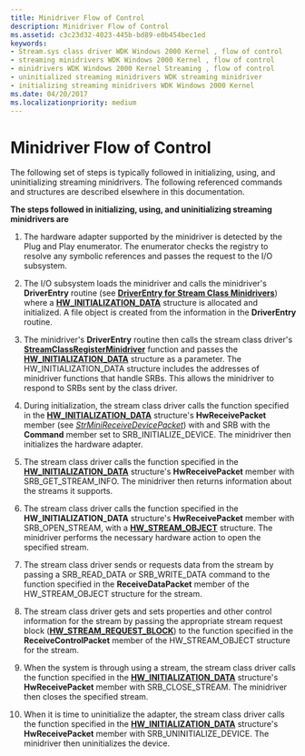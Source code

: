 ```yaml
---
title: Minidriver Flow of Control
description: Minidriver Flow of Control
ms.assetid: c3c23d32-4023-445b-bd89-e0b454bec1ed
keywords:
- Stream.sys class driver WDK Windows 2000 Kernel , flow of control
- streaming minidrivers WDK Windows 2000 Kernel , flow of control
- minidrivers WDK Windows 2000 Kernel Streaming , flow of control
- uninitialized streaming minidrivers WDK streaming minidriver
- initializing streaming minidrivers WDK Windows 2000 Kernel
ms.date: 04/20/2017
ms.localizationpriority: medium
---
```


# Minidriver Flow of Control





The following set of steps is typically followed in initializing, using, and uninitializing streaming minidrivers. The following referenced commands and structures are described elsewhere in this documentation.

**The steps followed in initializing, using, and uninitializing streaming minidrivers are**

1.  The hardware adapter supported by the minidriver is detected by the Plug and Play enumerator. The enumerator checks the registry to resolve any symbolic references and passes the request to the I/O subsystem.

2.  The I/O subsystem loads the minidriver and calls the minidriver's **DriverEntry** routine (see [**DriverEntry for Stream Class Minidrivers**](https://docs.microsoft.com/previous-versions/ff558717(v=vs.85))) where a [**HW\_INITIALIZATION\_DATA**](https://docs.microsoft.com/windows-hardware/drivers/ddi/strmini/ns-strmini-_hw_initialization_data) structure is allocated and initialized. A file object is created from the information in the **DriverEntry** routine.

3.  The minidriver's **DriverEntry** routine then calls the stream class driver's [**StreamClassRegisterMinidriver**](https://docs.microsoft.com/windows-hardware/drivers/ddi/strmini/nf-strmini-streamclassregisteradapter) function and passes the [**HW\_INITIALIZATION\_DATA**](https://docs.microsoft.com/windows-hardware/drivers/ddi/strmini/ns-strmini-_hw_initialization_data) structure as a parameter. The HW\_INITIALIZATION\_DATA structure includes the addresses of minidriver functions that handle SRBs. This allows the minidriver to respond to SRBs sent by the class driver.

4.  During initialization, the stream class driver calls the function specified in the [**HW\_INITIALIZATION\_DATA**](https://docs.microsoft.com/windows-hardware/drivers/ddi/strmini/ns-strmini-_hw_initialization_data) structure's **HwReceivePacket** member (see [*StrMiniReceiveDevicePacket*](https://docs.microsoft.com/windows-hardware/drivers/ddi/strmini/nc-strmini-phw_receive_device_srb)) with and SRB with the **Command** member set to SRB\_INITIALIZE\_DEVICE. The minidriver then initializes the hardware adapter.

5.  The stream class driver calls the function specified in the [**HW\_INITIALIZATION\_DATA**](https://docs.microsoft.com/windows-hardware/drivers/ddi/strmini/ns-strmini-_hw_initialization_data) structure's **HwReceivePacket** member with SRB\_GET\_STREAM\_INFO. The minidriver then returns information about the streams it supports.

6.  The stream class driver calls the function specified in the **HW\_INITIALIZATION\_DATA** structure's **HwReceivePacket** member with SRB\_OPEN\_STREAM, with a [**HW\_STREAM\_OBJECT**](https://docs.microsoft.com/windows-hardware/drivers/ddi/strmini/ns-strmini-_hw_stream_object) structure. The minidriver performs the necessary hardware action to open the specified stream.

7.  The stream class driver sends or requests data from the stream by passing a SRB\_READ\_DATA or SRB\_WRITE\_DATA command to the function specified in the **ReceiveDataPacket** member of the HW\_STREAM\_OBJECT structure for the stream.

8.  The stream class driver gets and sets properties and other control information for the stream by passing the appropriate stream request block ([**HW\_STREAM\_REQUEST\_BLOCK**](https://docs.microsoft.com/windows-hardware/drivers/ddi/strmini/ns-strmini-_hw_stream_request_block)) to the function specified in the **ReceiveControlPacket** member of the HW\_STREAM\_OBJECT structure for the stream.

9.  When the system is through using a stream, the stream class driver calls the function specified in the [**HW\_INITIALIZATION\_DATA**](https://docs.microsoft.com/windows-hardware/drivers/ddi/strmini/ns-strmini-_hw_initialization_data) structure's **HwReceivePacket** member with SRB\_CLOSE\_STREAM. The minidriver then closes the specified stream.

10. When it is time to uninitialize the adapter, the stream class driver calls the function specified in the [**HW\_INITIALIZATION\_DATA**](https://docs.microsoft.com/windows-hardware/drivers/ddi/strmini/ns-strmini-_hw_initialization_data) structure's **HwReceivePacket** member with SRB\_UNINITIALIZE\_DEVICE. The minidriver then uninitializes the device.

 

 




